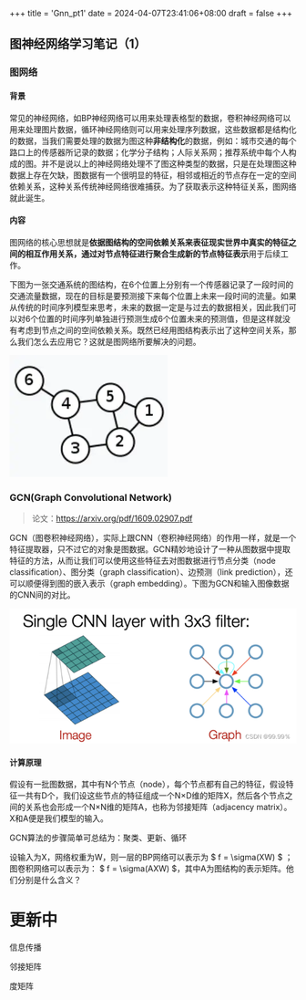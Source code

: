 +++
title = 'Gnn_pt1'
date = 2024-04-07T23:41:06+08:00
draft = false
+++

## 图神经网络学习笔记（1）

### 图网络

#### 背景

​	常见的神经网络，如BP神经网络可以用来处理表格型的数据，卷积神经网络可以用来处理图片数据，循环神经网络则可以用来处理序列数据，这些数据都是结构化的数据，当我们需要处理的数据为图这种**非结构化**的数据，例如：城市交通的每个路口上的传感器所记录的数据；化学分子结构；人际关系网；推荐系统中每个人构成的图。并不是说以上的神经网络处理不了图这种类型的数据，只是在处理图这种数据上存在欠缺，图数据有一个很明显的特征，相邻或相近的节点存在一定的空间依赖关系，这种关系传统神经网络很难捕获。为了获取表示这种特征关系，图网络就此诞生。

#### 内容

​	图网络的核心思想就是**依据图结构的空间依赖关系来表征现实世界中真实的特征之间的相互作用关系，通过对节点特征进行聚合生成新的节点特征表示**用于后续工作。

​	下图为一张交通系统的图结构，在6个位置上分别有一个传感器记录了一段时间的交通流量数据，现在的目标是要预测接下来每个位置上未来一段时间的流量。如果从传统的时间序列模型来思考，未来的数据一定是与过去的数据相关，因此我们可以对6个位置的时间序列单独进行预测生成6个位置未来的预测值，但是这样就没有考虑到节点之间的空间依赖关系。既然已经用图结构表示出了这种空间关系，那么我们怎么去应用它？这就是图网络所要解决的问题。

<img src="p0.webp" alt="图网络结构" class="center-image"/>

<!-- ![](/Users/didi/Documents/p0.webp) -->

### GCN(Graph Convolutional Network)

>  论文：https://arxiv.org/pdf/1609.02907.pdf

​	GCN（图卷积神经网络），实际上跟CNN（卷积神经网络）的作用一样，就是一个特征提取器，只不过它的对象是图数据。GCN精妙地设计了一种从图数据中提取特征的方法，从而让我们可以使用这些特征去对图数据进行节点分类（node classification）、图分类（graph classification）、边预测（link prediction），还可以顺便得到图的嵌入表示（graph embedding）。下图为GCN和输入图像数据的CNN间的对比。

<img src="p1.png" alt="GCN结构" class="center-image"/>
<!-- ![](/Users/didi/Documents/p1.png) -->

#### 计算原理

​	假设有一批图数据，其中有N个节点（node），每个节点都有自己的特征，假设特征一共有D个，我们设这些节点的特征组成一个N×D维的矩阵X，然后各个节点之间的关系也会形成一个N×N维的矩阵A，也称为邻接矩阵（adjacency matrix）。X和A便是我们模型的输入。

GCN算法的步骤简单可总结为：聚类、更新、循环

设输入为X，网络权重为W，则一层的BP网络可以表示为 $ f = \sigma(XW) $ ；图卷积网络可以表示为： $ f = \sigma(AXW) $，其中A为图结构的表示矩阵。他们分别是什么含义？

# 更新中

信息传播

邻接矩阵

度矩阵